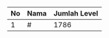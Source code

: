 | No | Nama            | Jumlah Level |
|----|-----------------|--------------|
| 1  | #    |    1786        |
